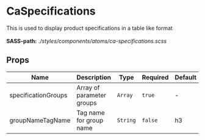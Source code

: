 # CaSpecifications

This is used to display product specifications in a table like format<br><br> **SASS-path:** _./styles/components/atoms/ca-specifications.scss_

## Props

<!-- @vuese:CaSpecifications:props:start -->
|Name|Description|Type|Required|Default|
|---|---|---|---|---|
|specificationGroups|Array of parameter groups|`Array`|`true`|-|
|groupNameTagName|Tag name for group name|`String`|`false`|h3|

<!-- @vuese:CaSpecifications:props:end -->


